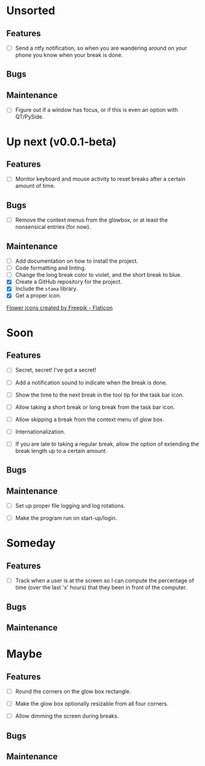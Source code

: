 Unsorted
========================================================================

Features
------------------------------------------------------------------------

- [ ] Send a ntfy notification, so when you are wandering around on your
  phone you know when your break is done.


Bugs
------------------------------------------------------------------------



Maintenance
------------------------------------------------------------------------

- [ ] Figure out if a window has focus, or if this is even an option
  with QT/PySide.


Up next  (v0.0.1-beta)
========================================================================

Features
------------------------------------------------------------------------

- [ ] Monitor keyboard and mouse activity to reset breaks after a
  certain amount of time.


Bugs
------------------------------------------------------------------------

- [ ] Remove the context menus from the glowbox, or at least the
  nonsensical entries (for now).


Maintenance
------------------------------------------------------------------------

- [ ] Add documentation on how to install the project.
- [ ] Code formatting and linting.
- [ ] Change the long break color to violet, and the short break to
  blue.
- [x] Create a GitHub repository for the project.
- [x] Include the `stama` library.
- [x] Get a proper icon.

<a href="https://www.flaticon.com/free-icons/flower" title="flower icons">Flower icons created by Freepik - Flaticon</a>


Soon
========================================================================

Features
------------------------------------------------------------------------

- [ ] Secret, secret!  I've got a secret!
- [ ] Add a notification sound to indicate when the break is done.
- [ ] Show the time to the next break in the tool tip for the task bar
  icon.
- [ ] Allow taking a short break or long break from the task bar icon.
- [ ] Allow skipping a break from the context menu of glow box.
- [ ] Internationalization.
- [ ] If you are late to taking a regular break, allow the option of
  extending the break length up to a certain amount.


Bugs
------------------------------------------------------------------------



Maintenance
------------------------------------------------------------------------

- [ ] Set up proper file logging and log rotations.
- [ ] Make the program run on start-up/login.


Someday
========================================================================

Features
------------------------------------------------------------------------

- [ ] Track when a user is at the screen so I can compute the percentage
  of time (over the last 'x' hours) that they been in front of the
  computer.


Bugs
------------------------------------------------------------------------



Maintenance
------------------------------------------------------------------------



Maybe
========================================================================

Features
------------------------------------------------------------------------

- [ ] Round the corners on the glow box rectangle.
- [ ] Make the glow box optionally resizable from all four corners.
- [ ] Allow dimming the screen during breaks.


Bugs
------------------------------------------------------------------------



Maintenance
------------------------------------------------------------------------



